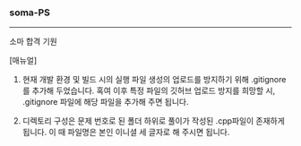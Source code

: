 ### soma-PS
---
소마 합격 기원

[매뉴얼]
1. 현재 개발 환경 및 빌드 시의 실행 파일 생성의 업로드를 방지하기 위해 .gitignore를 추가해 두었습니다. 혹여 이후 특정 파일의 깃허브 업로드 방지를 희망할 시, .gitignore 파일에 해당 파일을 추가해 주면 됩니다.
   
2. 디렉토리 구성은 문제 번호로 된 폴더 하위로 풀이가 작성된 .cpp파일이 존재하게 됩니다. 이 때 파일명은 본인 이니셜 세 글자로 해 주시면 됩니다.
